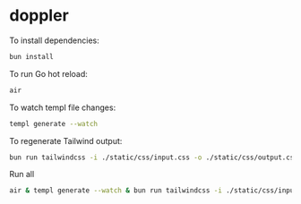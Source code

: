 # doppler

To install dependencies:

```bash
bun install
```


To run Go hot reload:
```bash
air
```


To watch templ file changes:
```bash
templ generate --watch
```


To regenerate Tailwind output:
```bash
bun run tailwindcss -i ./static/css/input.css -o ./static/css/output.css --watch
```


Run all
```bash
air & templ generate --watch & bun run tailwindcss -i ./static/css/input.css -o ./static/css/output.css --watch
```

